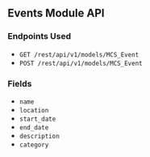 ## Events Module API

### Endpoints Used
- `GET /rest/api/v1/models/MCS_Event`
- `POST /rest/api/v1/models/MCS_Event`

### Fields
- `name`
- `location`
- `start_date`
- `end_date`
- `description`
- `category`